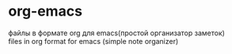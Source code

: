 # org-emacs
файлы в формате org для emacs(простой организатор заметок)<br />
files in org format for emacs (simple note organizer)
